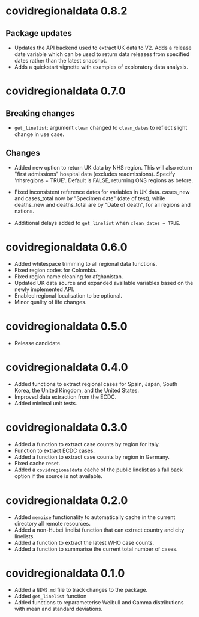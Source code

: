 # covidregionaldata 0.8.2

## Package updates

* Updates the API backend used to extract UK data to V2. Adds a release date variable which can be used to return data releases from specified dates rather than the latest snapshot.
* Adds a quickstart vignette with examples of exploratory data analysis. 

# covidregionaldata 0.7.0 

## Breaking changes

* `get_linelist`: argument `clean` changed to `clean_dates` to reflect slight change in use case.

## Changes

* Added new option to return UK data by NHS region. This will also return "first admissions" hospital data (excludes readmissions). Specify 'nhsregions = TRUE'. Default is FALSE, returning ONS regions as before.
* Fixed inconsistent reference dates for variables in UK data. cases_new and cases_total now by "Specimen date" (date of test), while deaths_new and deaths_total are by "Date of death", for all regions and nations.

* Additional delays added to `get_linelist` when `clean_dates = TRUE`.

# covidregionaldata 0.6.0 

* Added whitespace trimming to all regional data functions. 
* Fixed region codes for Colombia.
* Fixed region name cleaning for afghanistan.
* Updated UK data source and expanded available variables based on the newly implemented API. 
* Enabled regional localisation to be optional.
* Minor quality of life changes.

# covidregionaldata 0.5.0 

* Release candidate.

# covidregionaldata 0.4.0

* Added functions to extract regional cases for Spain, Japan, South Korea, the United Kingdom, and the United States.
* Improved data extraction from the ECDC.
* Added minimal unit tests.

# covidregionaldata 0.3.0

* Added a function to extract case counts by region for Italy.
* Function to extract ECDC cases. 
* Added a function to extract case counts by region in Germany.
* Fixed cache reset. 
* Added a `covidregionaldata` cache of the public linelist as a fall back option if the source is not available.

# covidregionaldata 0.2.0

* Added `memoise` functionality to automatically cache in the current directory all remote resources.
* Added a non-Hubei linelist function that can extract country and city linelists.
* Added a function to extract the latest WHO case counts.
* Added a function to summarise the current total number of cases.

# covidregionaldata 0.1.0

* Added a `NEWS.md` file to track changes to the package.
* Added `get_linelist` function
* Added functions to reparameterise Weibull and Gamma distributions with mean and standard deviations.

